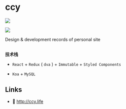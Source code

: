 # ccy

![](http://qaiuit270.bkt.clouddn.com/faces.jpg)

![](http://qaiuit270.bkt.clouddn.com/ccy.life-online-brightgreen.svg)

Design & development records of personal site
##

**技术栈**

- `React` + `Redux` ( `dva` ) + `Immutable` + `Styled Components`

- `Koa` + `MySQL`

## Links

- 🥥 <http://ccy.life>
